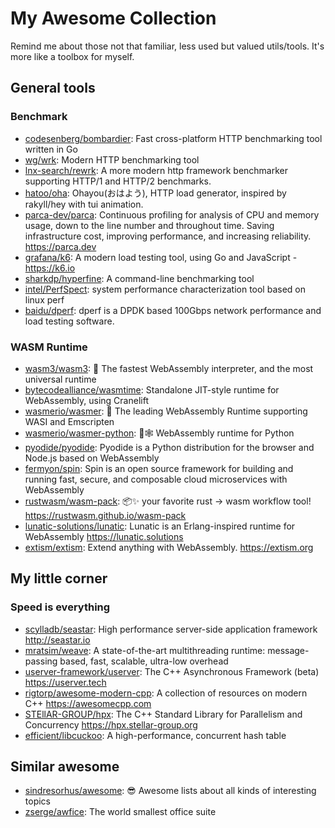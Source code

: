 # My Awesome Collection

Remind me about those not that familiar, less used but valued utils/tools. It's
more like a toolbox for myself.

## General tools

### Benchmark

- [codesenberg/bombardier](https://github.com/codesenberg/bombardier): Fast
  cross-platform HTTP benchmarking tool written in Go
- [wg/wrk](https://github.com/wg/wrk): Modern HTTP benchmarking tool
- [lnx-search/rewrk](https://github.com/lnx-search/rewrk): A more modern http
  framework benchmarker supporting HTTP/1 and HTTP/2 benchmarks.
- [hatoo/oha](https://github.com/hatoo/oha): Ohayou(おはよう), HTTP load
  generator, inspired by rakyll/hey with tui animation.
- [parca-dev/parca](https://github.com/parca-dev/parca): Continuous profiling
  for analysis of CPU and memory usage, down to the line number and throughout
  time. Saving infrastructure cost, improving performance, and increasing
  reliability. <https://parca.dev>
- [grafana/k6](https://github.com/grafana/k6): A modern load testing tool, using
  Go and JavaScript - https://k6.io
- [sharkdp/hyperfine](https://github.com/sharkdp/hyperfine): A command-line
  benchmarking tool
- [intel/PerfSpect](https://github.com/intel/PerfSpect): system performance
  characterization tool based on linux perf
- [baidu/dperf](https://github.com/baidu/dperf): dperf is a DPDK based 100Gbps
  network performance and load testing software.

### WASM Runtime

- [wasm3/wasm3](https://github.com/wasm3/wasm3): 🚀 The fastest WebAssembly
  interpreter, and the most universal runtime
- [bytecodealliance/wasmtime](https://github.com/bytecodealliance/wasmtime):
  Standalone JIT-style runtime for WebAssembly, using Cranelift
- [wasmerio/wasmer](https://github.com/wasmerio/wasmer): 🚀 The leading
  WebAssembly Runtime supporting WASI and Emscripten
- [wasmerio/wasmer-python](https://github.com/wasmerio/wasmer-python): 🐍🕸
  WebAssembly runtime for Python
- [pyodide/pyodide](https://github.com/pyodide/pyodide): Pyodide is a Python
  distribution for the browser and Node.js based on WebAssembly
- [fermyon/spin](https://github.com/fermyon/spin): Spin is an open source
  framework for building and running fast, secure, and composable cloud
  microservices with WebAssembly
- [rustwasm/wasm-pack](https://github.com/rustwasm/wasm-pack): 📦✨ your
  favorite rust -> wasm workflow tool! <https://rustwasm.github.io/wasm-pack>
- [lunatic-solutions/lunatic](https://github.com/lunatic-solutions/lunatic):
  Lunatic is an Erlang-inspired runtime for WebAssembly
  <https://lunatic.solutions>
- [extism/extism](https://github.com/extism/extism): Extend anything with
  WebAssembly. <https://extism.org>

## My little corner

### Speed is everything

- [scylladb/seastar](https://github.com/scylladb/seastar): High performance
  server-side application framework <http://seastar.io>
- [mratsim/weave](https://github.com/mratsim/weave): A state-of-the-art
  multithreading runtime: message-passing based, fast, scalable, ultra-low
  overhead
- [userver-framework/userver](https://github.com/userver-framework/userver): The
  C++ Asynchronous Framework (beta) <https://userver.tech>
- [rigtorp/awesome-modern-cpp](https://github.com/rigtorp/awesome-modern-cpp): A
  collection of resources on modern C++ <https://awesomecpp.com>
- [STEllAR-GROUP/hpx](https://github.com/STEllAR-GROUP/hpx): The C++ Standard
  Library for Parallelism and Concurrency <https://hpx.stellar-group.org>
- [efficient/libcuckoo](https://github.com/efficient/libcuckoo): A
  high-performance, concurrent hash table

## Similar awesome

- [sindresorhus/awesome](https://github.com/sindresorhus/awesome): 😎 Awesome
  lists about all kinds of interesting topics
- [zserge/awfice](https://github.com/zserge/awfice): The world smallest office
  suite

